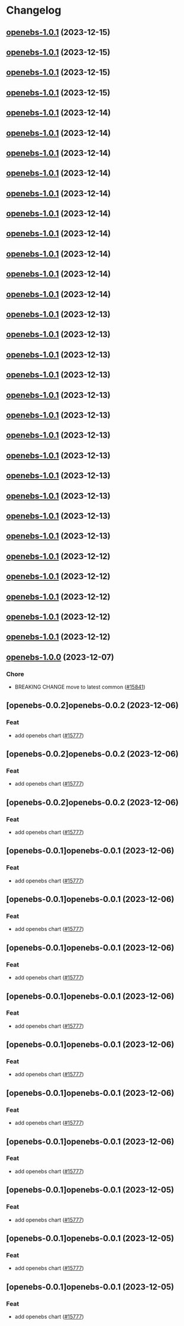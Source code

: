 # Changelog



## [openebs-1.0.1](https://github.com/truecharts/charts/compare/openebs-1.0.0...openebs-1.0.1) (2023-12-15)




## [openebs-1.0.1](https://github.com/truecharts/charts/compare/openebs-1.0.0...openebs-1.0.1) (2023-12-15)




## [openebs-1.0.1](https://github.com/truecharts/charts/compare/openebs-1.0.0...openebs-1.0.1) (2023-12-15)




## [openebs-1.0.1](https://github.com/truecharts/charts/compare/openebs-1.0.0...openebs-1.0.1) (2023-12-15)




## [openebs-1.0.1](https://github.com/truecharts/charts/compare/openebs-1.0.0...openebs-1.0.1) (2023-12-14)




## [openebs-1.0.1](https://github.com/truecharts/charts/compare/openebs-1.0.0...openebs-1.0.1) (2023-12-14)




## [openebs-1.0.1](https://github.com/truecharts/charts/compare/openebs-1.0.0...openebs-1.0.1) (2023-12-14)




## [openebs-1.0.1](https://github.com/truecharts/charts/compare/openebs-1.0.0...openebs-1.0.1) (2023-12-14)




## [openebs-1.0.1](https://github.com/truecharts/charts/compare/openebs-1.0.0...openebs-1.0.1) (2023-12-14)




## [openebs-1.0.1](https://github.com/truecharts/charts/compare/openebs-1.0.0...openebs-1.0.1) (2023-12-14)




## [openebs-1.0.1](https://github.com/truecharts/charts/compare/openebs-1.0.0...openebs-1.0.1) (2023-12-14)




## [openebs-1.0.1](https://github.com/truecharts/charts/compare/openebs-1.0.0...openebs-1.0.1) (2023-12-14)




## [openebs-1.0.1](https://github.com/truecharts/charts/compare/openebs-1.0.0...openebs-1.0.1) (2023-12-14)




## [openebs-1.0.1](https://github.com/truecharts/charts/compare/openebs-1.0.0...openebs-1.0.1) (2023-12-14)




## [openebs-1.0.1](https://github.com/truecharts/charts/compare/openebs-1.0.0...openebs-1.0.1) (2023-12-13)




## [openebs-1.0.1](https://github.com/truecharts/charts/compare/openebs-1.0.0...openebs-1.0.1) (2023-12-13)




## [openebs-1.0.1](https://github.com/truecharts/charts/compare/openebs-1.0.0...openebs-1.0.1) (2023-12-13)




## [openebs-1.0.1](https://github.com/truecharts/charts/compare/openebs-1.0.0...openebs-1.0.1) (2023-12-13)




## [openebs-1.0.1](https://github.com/truecharts/charts/compare/openebs-1.0.0...openebs-1.0.1) (2023-12-13)




## [openebs-1.0.1](https://github.com/truecharts/charts/compare/openebs-1.0.0...openebs-1.0.1) (2023-12-13)




## [openebs-1.0.1](https://github.com/truecharts/charts/compare/openebs-1.0.0...openebs-1.0.1) (2023-12-13)




## [openebs-1.0.1](https://github.com/truecharts/charts/compare/openebs-1.0.0...openebs-1.0.1) (2023-12-13)




## [openebs-1.0.1](https://github.com/truecharts/charts/compare/openebs-1.0.0...openebs-1.0.1) (2023-12-13)




## [openebs-1.0.1](https://github.com/truecharts/charts/compare/openebs-1.0.0...openebs-1.0.1) (2023-12-13)




## [openebs-1.0.1](https://github.com/truecharts/charts/compare/openebs-1.0.0...openebs-1.0.1) (2023-12-13)




## [openebs-1.0.1](https://github.com/truecharts/charts/compare/openebs-1.0.0...openebs-1.0.1) (2023-12-13)




## [openebs-1.0.1](https://github.com/truecharts/charts/compare/openebs-1.0.0...openebs-1.0.1) (2023-12-12)




## [openebs-1.0.1](https://github.com/truecharts/charts/compare/openebs-1.0.0...openebs-1.0.1) (2023-12-12)




## [openebs-1.0.1](https://github.com/truecharts/charts/compare/openebs-1.0.0...openebs-1.0.1) (2023-12-12)




## [openebs-1.0.1](https://github.com/truecharts/charts/compare/openebs-1.0.0...openebs-1.0.1) (2023-12-12)




## [openebs-1.0.1](https://github.com/truecharts/charts/compare/openebs-1.0.0...openebs-1.0.1) (2023-12-12)




## [openebs-1.0.0](https://github.com/truecharts/charts/compare/openebs-0.0.2...openebs-1.0.0) (2023-12-07)

### Chore

- BREAKING CHANGE move to latest common ([#15841](https://github.com/truecharts/charts/issues/15841))
  
  


## [openebs-0.0.2]openebs-0.0.2 (2023-12-06)

### Feat

- add openebs chart ([#15777](https://github.com/truecharts/charts/issues/15777))
  
  


## [openebs-0.0.2]openebs-0.0.2 (2023-12-06)

### Feat

- add openebs chart ([#15777](https://github.com/truecharts/charts/issues/15777))
  
  


## [openebs-0.0.2]openebs-0.0.2 (2023-12-06)

### Feat

- add openebs chart ([#15777](https://github.com/truecharts/charts/issues/15777))
  
  


## [openebs-0.0.1]openebs-0.0.1 (2023-12-06)

### Feat

- add openebs chart ([#15777](https://github.com/truecharts/charts/issues/15777))
  
  


## [openebs-0.0.1]openebs-0.0.1 (2023-12-06)

### Feat

- add openebs chart ([#15777](https://github.com/truecharts/charts/issues/15777))
  
  


## [openebs-0.0.1]openebs-0.0.1 (2023-12-06)

### Feat

- add openebs chart ([#15777](https://github.com/truecharts/charts/issues/15777))
  
  


## [openebs-0.0.1]openebs-0.0.1 (2023-12-06)

### Feat

- add openebs chart ([#15777](https://github.com/truecharts/charts/issues/15777))
  
  


## [openebs-0.0.1]openebs-0.0.1 (2023-12-06)

### Feat

- add openebs chart ([#15777](https://github.com/truecharts/charts/issues/15777))
  
  


## [openebs-0.0.1]openebs-0.0.1 (2023-12-06)

### Feat

- add openebs chart ([#15777](https://github.com/truecharts/charts/issues/15777))
  
  


## [openebs-0.0.1]openebs-0.0.1 (2023-12-06)

### Feat

- add openebs chart ([#15777](https://github.com/truecharts/charts/issues/15777))
  
  


## [openebs-0.0.1]openebs-0.0.1 (2023-12-05)

### Feat

- add openebs chart ([#15777](https://github.com/truecharts/charts/issues/15777))
  
  


## [openebs-0.0.1]openebs-0.0.1 (2023-12-05)

### Feat

- add openebs chart ([#15777](https://github.com/truecharts/charts/issues/15777))
  
  


## [openebs-0.0.1]openebs-0.0.1 (2023-12-05)

### Feat

- add openebs chart ([#15777](https://github.com/truecharts/charts/issues/15777))
  
  